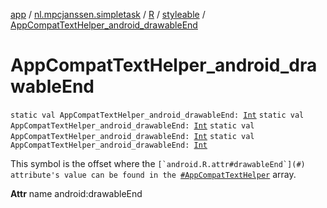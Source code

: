 [app](../../../index.md) / [nl.mpcjanssen.simpletask](../../index.md) / [R](../index.md) / [styleable](index.md) / [AppCompatTextHelper_android_drawableEnd](.)

# AppCompatTextHelper_android_drawableEnd

`static val AppCompatTextHelper_android_drawableEnd: `[`Int`](https://kotlinlang.org/api/latest/jvm/stdlib/kotlin/-int/index.html)
`static val AppCompatTextHelper_android_drawableEnd: `[`Int`](https://kotlinlang.org/api/latest/jvm/stdlib/kotlin/-int/index.html)
`static val AppCompatTextHelper_android_drawableEnd: `[`Int`](https://kotlinlang.org/api/latest/jvm/stdlib/kotlin/-int/index.html)
`static val AppCompatTextHelper_android_drawableEnd: `[`Int`](https://kotlinlang.org/api/latest/jvm/stdlib/kotlin/-int/index.html)

This symbol is the offset where the ``[`android.R.attr#drawableEnd`](#) attribute's value can be found in the ``[`#AppCompatTextHelper`](-app-compat-text-helper.md) array.

**Attr**
name android:drawableEnd

